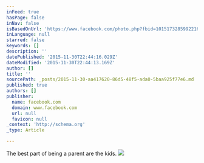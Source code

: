 ```yaml
---
inFeed: true
hasPage: false
inNav: false
isBasedOnUrl: 'https://www.facebook.com/photo.php?fbid=10151732859922165&set=t.100000176306642&type=3&theater'
inLanguage: null
starred: false
keywords: []
description: ''
datePublished: '2015-11-30T22:44:16.029Z'
dateModified: '2015-11-30T22:44:13.169Z'
author: []
title: ''
sourcePath: _posts/2015-11-30-aa417620-86d5-48f5-ada0-5baa925f77e6.md
published: true
authors: []
publisher:
  name: facebook.com
  domain: www.facebook.com
  url: null
  favicon: null
_context: 'http://schema.org'
_type: Article

---
```

The best part of being a parent are the kids.
![](https://scontent-ord1-1.xx.fbcdn.net/hphotos-prn2/t31.0-8/1074491_10151732859922165_1394382939_o.jpg)